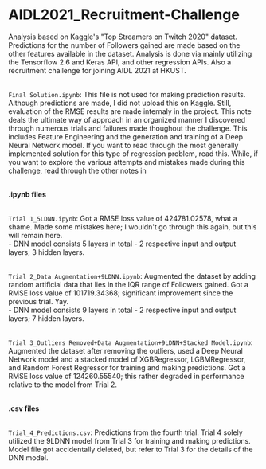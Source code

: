 # AIDL2021_Recruitment-Challenge
Analysis based on Kaggle's "Top Streamers on Twitch 2020" dataset. Predictions for the number of Followers gained are made based on the other features available in the dataset. Analysis is done via mainly utilizing the Tensorflow 2.6 and Keras API, and other regression APIs. Also a recruitment challenge for joining AIDL 2021 at HKUST.

<br>```Final Solution.ipynb```: This file is not used for making prediction results. Although predictions are made, I did not upload this on Kaggle. Still, evaluation of the RMSE results are made internaly in the project. This note deals the ultimate way of approach in an organized manner I discovered through numerous trials and failures made thoughout the challenge. This includes Feature Engineering and the generation and training of a Deep Neural Network model. If you want to read through the most generally implemented solution for this type of regression problem, read this. While, if you want to explore the various attempts and mistakes made during this challenge, read through the other notes in 

<br>**.ipynb files**

<br>```Trial 1_5LDNN.ipynb```: Got a RMSE loss value of 424781.02578, what a shame. Made some mistakes here; I wouldn't go through this again, but this will remain here.
<br>- DNN model consists 5 layers in total - 2 respective input and output layers; 3 hidden layers.

<br>```Trial 2_Data Augmentation+9LDNN.ipynb```: Augmented the dataset by adding random artificial data that lies in the IQR range of Followers gained. Got a RMSE loss value of 101719.34368; significant improvement since the previous trial. Yay.
<br>- DNN model consists 9 layers in total - 2 respective input and output layers; 7 hidden layers.

<br>```Trial 3_Outliers Removed+Data Augmentation+9LDNN+Stacked Model.ipynb```: Augmented the dataset after removing the outliers, used a Deep Neural Network model and a stacked model of XGBRegressor, LGBMRegressor, and Random Forest Regressor for training and making predictions. Got a RMSE loss value of 124260.55540; this rather degraded in performance relative to the model from Trial 2.

<br>**.csv files**

<br>```Trial_4_Predictions.csv```: Predictions from the fourth trial. Trial 4 solely utilized the 9LDNN model from Trial 3 for training and making predictions. Model file got accidentally deleted, but refer to Trial 3 for the details of the DNN model.
